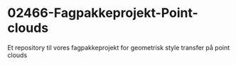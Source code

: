 # 02466-Fagpakkeprojekt-Point-clouds
Et repository til vores fagpakkeprojekt for geometrisk style transfer på point clouds
